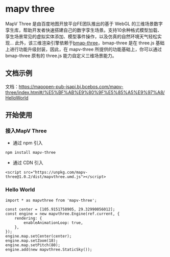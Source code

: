 # mapv three

MapV Three 是由百度地图开放平台FE团队推出的基于 WebGL 的三维场景数字孪生库，帮助开发者快速搭建自己的数字孪生场景。支持10余种格式模型加载、孪生场景常见的虚拟实体添加、模型事件操作，以及仿真的自然环境天气轻松实现...
此外，该三维渲染引擎依赖于[bmap-three](https://www.npmjs.com/package/bmap-three)，bmap-three 是在 three.js 基础上进行功能升级封装，因此，在 mapv-three 所提供的功能基础上，你可以通过 bmap-three 原有的 three.js 能力自定义三维场景能力。

## 文档示例
文档：https://mapopen-pub-jsapi.bj.bcebos.com/mapv-three/index.html#/%E5%BF%AB%E9%80%9F%E5%85%A5%E9%97%A8/HelloWorld

## 开始使用

### 接入MapV Three

* 通过 npm 引入
```
npm install mapv-three
```

* 通过 CDN 引入
```
<script src="https://unpkg.com/mapv-three@1.0.2/dist/mapvthree.umd.js"></script>
```

### Hello World
```
import * as mapvthree from 'mapv-three';

const center = [105.9151758905, 29.32990056012];
const engine = new mapvthree.Engine(ref.current, {
    rendering: {
        enableAnimationLoop: true,
    },
});
engine.map.setCenter(center);
engine.map.setZoom(18);
engine.map.setPitch(80);
engine.add(new mapvthree.StaticSky());

```

